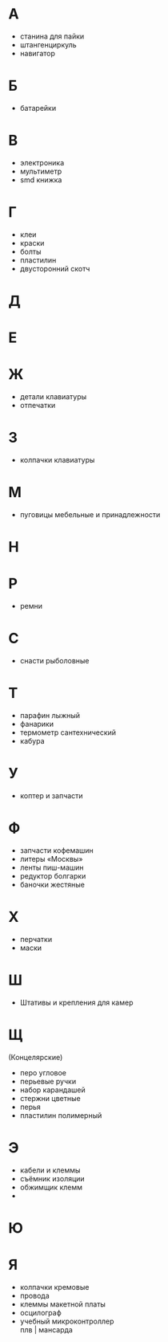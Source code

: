 # A
- станина для пайки
- штангенциркуль
- навигатор

# Б
- батарейки

# В
- электроника
- мультиметр
- smd книжка

# Г
- клеи
- краски
- болты
- пластилин
- двусторонний скотч 

# Д

# E

# Ж
- детали клавиатуры
- отпечатки

# З
- колпачки клавиатуры

# М
- пуговицы мебельные и принадлежности

# Н

# Р
- ремни

# С
- снасти рыболовные

# Т
- парафин лыжный 
- фанарики
- термометр сантехнический
- кабура

# У
- коптер и запчасти

# Ф
- запчасти кофемашин
- литеры «Москвы»
- ленты пиш-машин
- редуктор болгарки
- баночки жестяные

# Х
- перчатки
- маски

# Ш
- Штативы и крепления для камер

# Щ
(Концелярские)
- перо угловое 
- перьевые ручки
- набор карандашей
- стержни цветные
- перья
- пластилин полимерный  


# Э
- кабели и клеммы
- съёмник изоляции
- обжимщик клемм
- 

# Ю

# Я
- колпачки кремовые
- провода
- клеммы макетной платы
- осцилограф
- учебный микроконтроллер  
плв | мансарда
